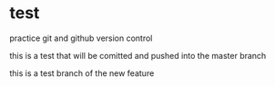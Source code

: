 # test
practice git and github version control

this is a test that will be comitted and pushed into the master branch

this is a test branch of the new feature 